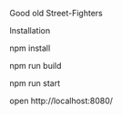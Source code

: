 Good old Street-Fighters 

Installation

npm install

npm run build

npm run start

open http://localhost:8080/